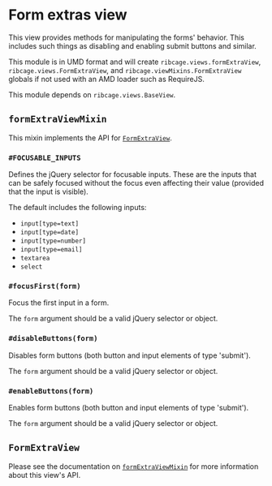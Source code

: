 # <a name="form-extras-view">Form extras view</a>

This view provides methods for manipulating the forms' behavior. This includes
such things as disabling and enabling submit buttons and similar.

This module is in UMD format and will create `ribcage.views.formExtraView`,
`ribcage.views.FormExtraView`, and `ribcage.viewMixins.FormExtraView` globals
if not used with an AMD loader such as RequireJS.

This module depends on `ribcage.views.BaseView`.

## <a name="formextraviewmixin">`formExtraViewMixin`</a>

This mixin implements the API for [`FormExtraView`](#formextraview).

### <a name="focusable_inputs">`#FOCUSABLE_INPUTS`</a>

Defines the jQuery selector for focusable inputs. These are the inputs that can
be safely focused without the focus even affecting their value (provided that
the input is visible).

The default includes the following inputs:

 + `input[type=text]`
 + `input[type=date]`
 + `input[type=number]`
 + `input[type=email]`
 + `textarea`
 + `select`


### <a name="focusfirst-form">`#focusFirst(form)`</a>

Focus the first input in a form.

The `form` argument should be a valid jQuery selector or object.

### <a name="disablebuttons-form">`#disableButtons(form)`</a>

Disables form buttons (both button and input elements of type 'submit').

The `form` argument should be a valid jQuery selector or object.

### <a name="enablebuttons-form">`#enableButtons(form)`</a>

Enables form buttons (both button and input elements of type 'submit').

The `form` argument should be a valid jQuery selector or object.

## <a name="formextraview">`FormExtraView`</a>

Please see the documentation on [`formExtraViewMixin`](#formextraviewmixin) for
more information about this view's API.